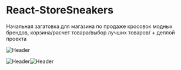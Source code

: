 # React-StoreSneakers
Начальная загатовка для магазина по продаже кросовок модных брендов, корзина/расчет товара/выбор лучших товаров/  + деплой проекта

![Header](https://sun9-42.userapi.com/c858328/v858328635/15c3c7/bFPpJQcP85k.jpg)

![Header](https://i.ibb.co/CQ0gMDN/scrs.jpg)![Header](https://i.ibb.co/wcz8ncm/scrs2.jpg)

